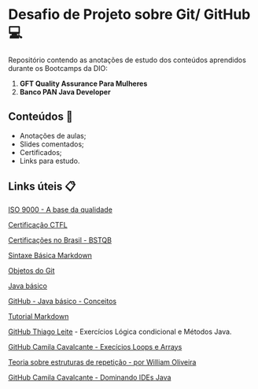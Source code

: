# Desafio de Projeto sobre Git/ GitHub :computer:
Repositório contendo as anotações de estudo dos conteúdos aprendidos durante os Bootcamps da DIO:

1. **GFT Quality Assurance Para Mulheres**
2. **Banco PAN Java Developer**

## Conteúdos :bookmark_tabs:

- Anotações de aulas;
- Slides comentados;
- Certificados;
- Links para estudo.

## Links úteis :clipboard:

[ISO 9000 - A base da qualidade](https://qualidadeuniso.files.wordpress.com/2012/09/nbr-iso-9000-2005.pdf)

[Certificação CTFL](https://www.istqb.org/certifications/certified-tester-foundation-level)

[Certificações no Brasil - BSTQB](https://bstqb.org.br/b9/)

[Sintaxe Básica Markdown](https://www.markdownguide.org/basic-syntax/)

[Objetos do Git](https://yunwuxin1.gitbooks.io/git/content/pt-br/2f43a18152712fdc540f15b0a67e9786/eabfce06abf3d61cb56302bae6b62e77.html)

[Java básico](https://glysns.gitbook.io/java-basico)

[GitHub - Java básico - Conceitos](https://github.com/Lerufato/Dio-Project-Java-basico.git)

[Tutorial Markdown](https://github.com/luong-komorebi/Markdown-Tutorial/blob/master/README_pt-BR.md)

[GitHub Thiago Leite](https://github.com/tlcdio) - Exercícios Lógica condicional e Métodos Java.

[GitHub Camila Cavalcante - Execícios Loops e Arrays](https://github.com/cami-la/loops-e-arrays.git)

[Teoria sobre estruturas de repetição - por William Oliveira](https://woliveiras.com.br/posts/la%C3%A7os-de-repeti%C3%A7%C3%A3o-while-e-do-while/)

[GitHub Camila Cavalcante - Dominando IDEs Java](https://github.com/cami-la/curso-dio-dominando-ides-java.git)
